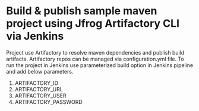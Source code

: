# Build & publish sample maven project using Jfrog Artifactory CLI via Jenkins

Project use Artifactory to resolve maven dependencies and publish build artifacts. Artifactory repos can be managed via configuration.yml file. To run the project in Jenkins use parameterized build option in Jenkins pipeline and add below parameters.
  1. ARTIFACTORY_ID
  2. ARTIFACTORY_URL
  3. ARTIFACTORY_USER
  4. ARTIFACTORY_PASSWORD
